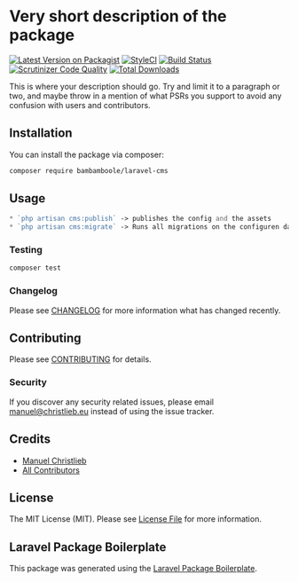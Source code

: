 # Very short description of the package

[![Latest Version on Packagist](https://img.shields.io/packagist/v/bambamboole/laravel-cms.svg?style=flat-square)](https://packagist.org/packages/bambamboole/laravel-cms)
[![StyleCI](https://github.styleci.io/repos/244145339/shield?branch=master)](https://github.styleci.io/repos/244145339)
[![Build Status](https://img.shields.io/travis/bambamboole/laravel-cms/master.svg?style=flat-square)](https://travis-ci.org/bambamboole/laravel-cms)
[![Scrutinizer Code Quality](https://scrutinizer-ci.com/g/bambamboole/laravel-cms/badges/quality-score.png?b=master)](https://scrutinizer-ci.com/g/bambamboole/laravel-cms/?branch=master)
[![Total Downloads](https://img.shields.io/packagist/dt/bambamboole/laravel-cms.svg?style=flat-square)](https://packagist.org/packages/bambamboole/laravel-cms)

This is where your description should go. Try and limit it to a paragraph or two, and maybe throw in a mention of what PSRs you support to avoid any confusion with users and contributors.

## Installation

You can install the package via composer:

```bash
composer require bambamboole/laravel-cms
```

## Usage

``` php
* `php artisan cms:publish` -> publishes the config and the assets
* `php artisan cms:migrate` -> Runs all migrations on the configuren database connection
```

### Testing

``` bash
composer test
```

### Changelog

Please see [CHANGELOG](CHANGELOG.md) for more information what has changed recently.

## Contributing

Please see [CONTRIBUTING](CONTRIBUTING.md) for details.

### Security

If you discover any security related issues, please email manuel@christlieb.eu instead of using the issue tracker.

## Credits

- [Manuel Christlieb](https://github.com/bambamboole)
- [All Contributors](../../contributors)

## License

The MIT License (MIT). Please see [License File](LICENSE.md) for more information.

## Laravel Package Boilerplate

This package was generated using the [Laravel Package Boilerplate](https://laravelpackageboilerplate.com).
